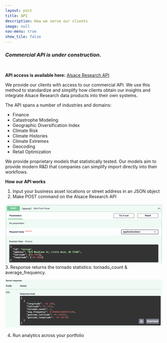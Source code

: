 ```yaml
---
layout: post
title: API
description: How we serve our clients
image: null
nav-menu: true
show_tile: false
---
```


### *Commercial API is under construction.*
<br>

**API access is available here:** [Alsace Research API](https://alsace-research-api.herokuapp.com/docs#/)

We provide our clients with access to our commercial API.  We use this method to standardize and simplify how clients obtain our insights and integrate Alsace Research data products into their own systems.

The API spans a number of industries and domains:
* Finance
* Catastrophe Modeling
* Geographic Diversification Index
* Climate Risk
* Climate Histories
* Climate Extremes 
* Geocoding
* Retail Optimization

We provide proprietary models that statistically tested.  Our models aim to provide modern R&D that companies can simplify import directly into their workflows.


**How our API works**

1. Input your business asset locations or street address in an JSON object
2. Make POST command on the Alsace Research API

![image info](/assets/images/api_query.png)
3. Response returns the tornado statistics: tornado_count & average_frequency.

![image info](/assets/images/api_response.png)

4. Run analytics across your portfolio